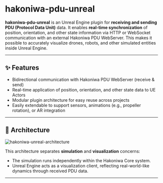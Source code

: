 # hakoniwa-pdu-unreal

**hakoniwa-pdu-unreal** is an Unreal Engine plugin for **receiving and sending PDU (Protocol Data Unit)** data.
It enables **real-time synchronization** of position, orientation, and other state information via HTTP or WebSocket communication with an external Hakoniwa PDU WebServer.
This makes it possible to accurately visualize drones, robots, and other simulated entities inside Unreal Engine.

---

## ✨ Features

* Bidirectional communication with Hakoniwa PDU WebServer (receive & send)
* Real-time application of position, orientation, and other state data to UE Actors
* Modular plugin architecture for easy reuse across projects
* Easily extendable to support sensors, animations (e.g., propeller rotation), or AR integration

---

## 🧩 Architecture

![hakoniwa-unreal-architecture](https://github.com/user-attachments/assets/32b2504d-d83f-4668-89fb-44c2fdde2446)

This architecture separates **simulation** and **visualization** concerns:

* The simulation runs independently within the Hakoniwa Core system.
* Unreal Engine acts as a visualization client, reflecting real-world-like dynamics through received PDU data.

---
